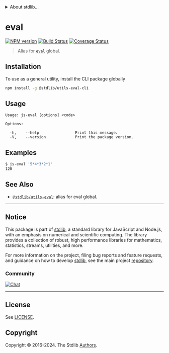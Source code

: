 <!--

@license Apache-2.0

Copyright (c) 2018 The Stdlib Authors.

Licensed under the Apache License, Version 2.0 (the "License");
you may not use this file except in compliance with the License.
You may obtain a copy of the License at

   http://www.apache.org/licenses/LICENSE-2.0

Unless required by applicable law or agreed to in writing, software
distributed under the License is distributed on an "AS IS" BASIS,
WITHOUT WARRANTIES OR CONDITIONS OF ANY KIND, either express or implied.
See the License for the specific language governing permissions and
limitations under the License.

-->


<details>
  <summary>
    About stdlib...
  </summary>
  <p>We believe in a future in which the web is a preferred environment for numerical computation. To help realize this future, we've built stdlib. stdlib is a standard library, with an emphasis on numerical and scientific computation, written in JavaScript (and C) for execution in browsers and in Node.js.</p>
  <p>The library is fully decomposable, being architected in such a way that you can swap out and mix and match APIs and functionality to cater to your exact preferences and use cases.</p>
  <p>When you use stdlib, you can be absolutely certain that you are using the most thorough, rigorous, well-written, studied, documented, tested, measured, and high-quality code out there.</p>
  <p>To join us in bringing numerical computing to the web, get started by checking us out on <a href="https://github.com/stdlib-js/stdlib">GitHub</a>, and please consider <a href="https://opencollective.com/stdlib">financially supporting stdlib</a>. We greatly appreciate your continued support!</p>
</details>

# eval

[![NPM version][npm-image]][npm-url] [![Build Status][test-image]][test-url] [![Coverage Status][coverage-image]][coverage-url] <!-- [![dependencies][dependencies-image]][dependencies-url] -->

> Alias for [`eval`][mdn-eval] global.











<section class="cli">



<section class="installation">

## Installation

To use as a general utility, install the CLI package globally

```bash
npm install -g @stdlib/utils-eval-cli
```

</section>

<!-- CLI usage documentation. -->

<section class="usage">

## Usage

```text
Usage: js-eval [options] <code>

Options:

  -h,    --help                Print this message.
  -V,    --version             Print the package version.
```

</section>

<!-- /.usage -->

<section class="examples">

## Examples

```bash
$ js-eval '5*4*3*2*1'
120
```

</section>

<!-- /.examples -->

</section>

<!-- /.cli -->

<!-- Section for related `stdlib` packages. Do not manually edit this section, as it is automatically populated. -->

<section class="related">

## See Also

-   <span class="package-name">[`@stdlib/utils-eval`][@stdlib/utils-eval]</span><span class="delimiter">: </span><span class="description">alias for eval global.</span>


</section>

<!-- /.related -->

<!-- Section for all links. Make sure to keep an empty line after the `section` element and another before the `/section` close. -->


<section class="main-repo" >

* * *

## Notice

This package is part of [stdlib][stdlib], a standard library for JavaScript and Node.js, with an emphasis on numerical and scientific computing. The library provides a collection of robust, high performance libraries for mathematics, statistics, streams, utilities, and more.

For more information on the project, filing bug reports and feature requests, and guidance on how to develop [stdlib][stdlib], see the main project [repository][stdlib].

### Community

[![Chat][chat-image]][chat-url]

---

## License

See [LICENSE][stdlib-license].


## Copyright

Copyright &copy; 2016-2024. The Stdlib [Authors][stdlib-authors].

</section>

<!-- /.stdlib -->

<!-- Section for all links. Make sure to keep an empty line after the `section` element and another before the `/section` close. -->

<section class="links">

[npm-image]: http://img.shields.io/npm/v/@stdlib/utils-eval-cli.svg
[npm-url]: https://npmjs.org/package/@stdlib/utils-eval-cli

[test-image]: https://github.com/stdlib-js/utils-eval/actions/workflows/test.yml/badge.svg?branch=v0.2.0
[test-url]: https://github.com/stdlib-js/utils-eval/actions/workflows/test.yml?query=branch:v0.2.0

[coverage-image]: https://img.shields.io/codecov/c/github/stdlib-js/utils-eval/main.svg
[coverage-url]: https://codecov.io/github/stdlib-js/utils-eval?branch=main

<!--

[dependencies-image]: https://img.shields.io/david/stdlib-js/utils-eval.svg
[dependencies-url]: https://david-dm.org/stdlib-js/utils-eval/main

-->

[chat-image]: https://img.shields.io/gitter/room/stdlib-js/stdlib.svg
[chat-url]: https://app.gitter.im/#/room/#stdlib-js_stdlib:gitter.im

[stdlib]: https://github.com/stdlib-js/stdlib

[stdlib-authors]: https://github.com/stdlib-js/stdlib/graphs/contributors

[cli-section]: https://github.com/stdlib-js/utils-eval#cli
[cli-url]: https://github.com/stdlib-js/utils-eval/tree/cli
[@stdlib/utils-eval]: https://github.com/stdlib-js/utils-eval/tree/main

[umd]: https://github.com/umdjs/umd
[es-module]: https://developer.mozilla.org/en-US/docs/Web/JavaScript/Guide/Modules

[deno-url]: https://github.com/stdlib-js/utils-eval/tree/deno
[deno-readme]: https://github.com/stdlib-js/utils-eval/blob/deno/README.md
[umd-url]: https://github.com/stdlib-js/utils-eval/tree/umd
[umd-readme]: https://github.com/stdlib-js/utils-eval/blob/umd/README.md
[esm-url]: https://github.com/stdlib-js/utils-eval/tree/esm
[esm-readme]: https://github.com/stdlib-js/utils-eval/blob/esm/README.md
[branches-url]: https://github.com/stdlib-js/utils-eval/blob/main/branches.md

[stdlib-license]: https://raw.githubusercontent.com/stdlib-js/utils-eval/main/LICENSE

[mdn-eval]: https://developer.mozilla.org/en-US/docs/Web/JavaScript/Reference/Global_Objects/eval

</section>

<!-- /.links -->
